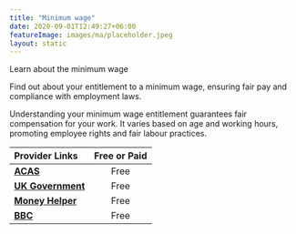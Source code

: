 ```yaml
---
title: "Minimum wage"
date: 2020-09-01T12:49:27+06:00
featureImage: images/ma/placeholder.jpeg
layout: static
---
```


Learn about the minimum wage

Find out about your entitlement to a minimum wage, ensuring fair pay and compliance with employment laws.

Understanding your minimum wage entitlement guarantees fair compensation for your work. It varies based on age and working hours, promoting employee rights and fair labour practices.

| Provider Links      | Free or Paid  |  
| :-----------          | :--------------:      |  
| [**ACAS**](https://www.acas.org.uk/national-minimum-wage-entitlement) | Free  | 
| [**UK Government**](https://www.gov.uk/national-minimum-wage-rates) | Free  | 
| [**Money Helper**](https://www.moneyhelper.org.uk/en/work/employment/national-minimum-wage) | Free  | 
| [**BBC**](https://www.bbc.co.uk/news/uk-politics-48445674) | Free  | 
  

<br/><br/>







